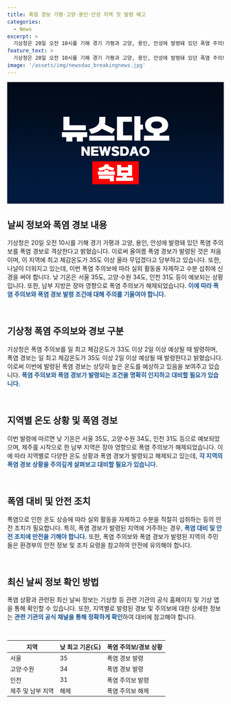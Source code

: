 ```yaml
---
title: 폭염 경보 가평·고양·용인·안성 지역 첫 발령 예고
categories:
  - News
excerpt: >
  기상청은 20일 오전 10시를 기해 경기 가평과 고양, 용인, 안성에 발령돼 있던 폭염 주의보를 폭염 경보로 격상한다고 밝혔다. 올여름 폭염 경보가 발령된 것은 처음이며, 최고 체감온도가 35도 이상으로 무덥겠다는 경고를 전하고 있다. 남부 지방은 제주에서 시작된 장마 영향으로 폭염 주의보가 이미 해제된 상태이다. (150자)
feature_text: >
  기상청은 20일 오전 10시를 기해 경기 가평과 고양, 용인, 안성에 발령돼 있던 폭염 주의보를 폭염 경보로 격상한다고 밝혔다. 올여름 폭염 경보가 발령된 것은 처음이며, 최고 체감온도가 35도 이상으로 무덥겠다는 경고를 전하고 있다. 남부 지방은 제주에서 시작된 장마 영향으로 폭염 주의보가 이미 해제된 상태이다. (150자)
image: '/assets/img/newsdao_breakingnews.jpg'
---
```


<p><img src="/assets/img/newsdao_breakingnews.jpg" alt="koreaapp 속보" /></p>

<h2 data-ke-size="size26">날씨 정보와 폭염 경보 내용</h2>

<p>기상청은 20일 오전 10시를 기해 경기 가평과 고양, 용인, 안성에 발령돼 있던 폭염 주의보를 폭염 경보로 격상한다고 밝혔습니다. 이로써 올여름 폭염 경보가 발령된 것은 처음이며, 이 지역에 최고 체감온도가 35도 이상 올라 무덥겠다고 당부하고 있습니다. 또한, 나날이 더워지고 있는데, 이번 폭염 주의보에 따라 실외 활동을 자제하고 수분 섭취에 신경을 써야 합니다. 낮 기온은 서울 35도, 고양·수원 34도, 인천 31도 등이 예보되는 상황입니다. 또한, 남부 지방은 장마 영향으로 폭염 주의보가 해제되었습니다. <b><span style="color: #1a5490;">이에 따라 폭염 주의보와 폭염 경보 발령 조건에 대해 주의를 기울여야 합니다.</span></b></p>

<p data-ke-size="size16">&nbsp;</p>

<h2 data-ke-size="size26">기상청 폭염 주의보와 경보 구분</h2>

<p>기상청은 폭염 주의보를 일 최고 체감온도가 33도 이상 2일 이상 예상될 때 발령하며, 폭염 경보는 일 최고 체감온도가 35도 이상 2일 이상 예상될 때 발령한다고 밝혔습니다. 이로써 이번에 발령된 폭염 경보는 상당히 높은 온도를 예상하고 있음을 보여주고 있습니다. <b><span style="color: #1a5490;">폭염 주의보와 폭염 경보가 발령되는 조건을 명확히 인지하고 대비할 필요가 있습니다.</span></b></p>

<p data-ke-size="size16">&nbsp;</p>

<h2 data-ke-size="size26">지역별 온도 상황 및 폭염 경보</h2>

<p>이번 발령에 따르면 낮 기온은 서울 35도, 고양·수원 34도, 인천 31도 등으로 예보되었으며, 제주를 시작으로 한 남부 지역은 장마 영향으로 폭염 주의보가 해제되었습니다. 이에 따라 지역별로 다양한 온도 상황과 폭염 경보가 발령되고 해제되고 있는데, <b><span style="color: #1a5490;">각 지역의 폭염 경보 상황을 주의깊게 살펴보고 대비할 필요가 있습니다.</span></b></p>

<p data-ke-size="size16">&nbsp;</p>

<h2 data-ke-size="size26">폭염 대비 및 안전 조치</h2>

<p>폭염으로 인한 온도 상승에 따라 실외 활동을 자제하고 수분을 적절히 섭취하는 등의 안전 조치가 필요합니다. 특히, 폭염 경보가 발령된 지역에 거주하는 경우, <b><span style="color: #1a5490;">폭염 대비 및 안전 조치에 만전을 기해야 합니다.</span></b> 또한, 폭염 주의보와 폭염 경보가 발령된 지역의 주민들은 환경부의 안전 정보 및 조치 요령을 참고하여 안전에 유의해야 합니다.</p>

<p data-ke-size="size16">&nbsp;</p>

<h2 data-ke-size="size26">최신 날씨 정보 확인 방법</h2>

<p>폭염 상황과 관련된 최신 날씨 정보는 기상청 등 관련 기관의 공식 홈페이지 및 기상 앱을 통해 확인할 수 있습니다. 또한, 지역별로 발령된 경보 및 주의보에 대한 상세한 정보는 <b><span style="color: #1a5490;">관련 기관의 공식 채널을 통해 정확하게 확인</span></b>하여 대비에 참고해야 합니다.</p>

<p data-ke-size="size16">&nbsp;</p>

<table>
    <thead>
        <tr>
            <th>지역</th>
            <th>낮 최고 기온(도)</th>
            <th>폭염 주의보/경보 상황</th>
        </tr>
    </thead>
    <tbody>
        <tr>
            <td>서울</td>
            <td>35</td>
            <td>폭염 경보 발령</td>
        </tr>
        <tr>
            <td>고양·수원</td>
            <td>34</td>
            <td>폭염 경보 발령</td>
        </tr>
        <tr>
            <td>인천</td>
            <td>31</td>
            <td>폭염 주의보 발령</td>
        </tr>
        <tr>
            <td>제주 및 남부 지역</td>
            <td>해제</td>
            <td>폭염 주의보 해제</td>
        </tr>
    </tbody>
</table>

